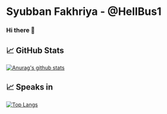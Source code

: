 # Syubban Fakhriya - @HellBus1
### Hi there 👋

<!--
**HellBus1/HellBus1** is a ✨ _special_ ✨ repository because its `README.md` (this file) appears on your GitHub profile.

Here are some ideas to get you started:

- 🔭 I’m currently working on ...
- 🌱 I’m currently learning ...
- 👯 I’m looking to collaborate on ...
- 🤔 I’m looking for help with ...
- 💬 Ask me about ...
- 📫 How to reach me: ...
- 😄 Pronouns: ...
- ⚡ Fun fact: ...
-->

## &#x1f4c8; GitHub Stats

[![Anurag's github stats](https://github-readme-stats.vercel.app/api?username=HellBus1&show_icons=true&theme=tokyonight)](https://github.com/anuraghazra/github-readme-stats)

## &#x1f4c8; Speaks in

[![Top Langs](https://github-readme-stats.vercel.app/api/top-langs/?username=HellBus1&layout=compact)](https://github.com/anuraghazra/github-readme-stats)
